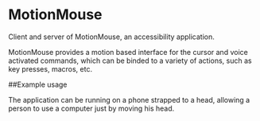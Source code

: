 # MotionMouse

Client and server of MotionMouse, an accessibility application.

MotionMouse provides a motion based interface for the cursor and voice activated commands, which can be binded to a variety of actions, such as key presses, macros, etc.

##Example usage

The application can be running on a phone strapped to a head, allowing a person to use a computer just by moving his head.
